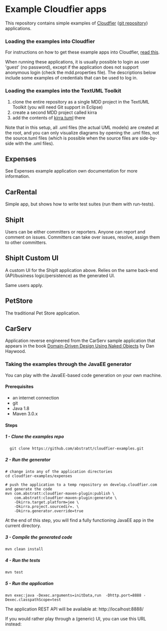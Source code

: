 Example Cloudfier apps
================================================================================

This repository contains simple examples of [Cloudfier](http://cloudfier.com) ([git repository](http://github.com/abstratt/cloudfier)) applications.

### Loading the examples into Cloudfier

For instructions on how to get these example apps into Cloudfier, 
[read this](http://cloudfier.com/doc/creating/examples/).

When running these applications, it is usually possible to login as user 'guest' 
(no password), except if the application does not support anonymous login (check 
the mdd.properties file). The descriptions below include some examples of credentials
that can be used to log in.

### Loading the examples into the TextUML Toolkit

1. clone the entire repository as a single MDD project in the TextUML Toolkit (you will need Git support in Eclipse)
2. create a second MDD project called kirra
3. add the contents of [kirra.tuml](https://github.com/abstratt/cloudfier/blob/master/kirra-mdd/com.abstratt.kirra.mdd.core/models/kirra.tuml) there

Note that in this setup, all .uml files (the actual UML models) are created at the root, and you can only visualize diagrams by opening the .uml files, not the source.tuml files (which is possible when the source files are side-by-side with the .uml files).


Expenses
--------------------------------------------------------------------------------

See Expenses example application own documentation for more information.

CarRental
--------------------------------------------------------------------------------
Simple app, but shows how to write test suites (run them with run-tests).

ShipIt
--------------------------------------------------------------------------------

Users can be either committers or reporters. Anyone can report and comment on issues. 
Committers can take over issues, resolve, assign them to other committers.

ShipIt Custom UI
--------------------------------------------------------------------------------

A custom UI for the ShipIt application above. Relies on the same back-end (API/business logic/persistence) as the generated UI.

Same users apply.

PetStore
--------------------------------------------------------------------------------

The traditional Pet Store application.

CarServ
--------------------------------------------------------------------------------

Application reverse engineered from the CarServ sample application that appears in the book 
[Domain-Driven Design Using Naked Objects](http://pragprog.com/book/dhnako/domain-driven-design-using-naked-objects) by Dan Haywood.


### Taking the examples through the JavaEE generator

You can play with the JavaEE-based code generation on your own machine.

#### Prerequisites

* an internet connection
* git
* Java 1.8
* Maven 3.0.x

#### Steps

##### 1 - Clone the examples repo

```
  git clone https://github.com/abstratt/cloudfier-examples.git
```

##### 2 - Run the generator

```
# change into any of the application directories
cd cloudfier-examples/expenses

# push the application to a temp repository on develop.cloudfier.com and generate the code
mvn com.abstratt:cloudfier-maven-plugin:publish \
    com.abstratt:cloudfier-maven-plugin:generate \
    -Dkirra.target.platform=jee \
    -Dkirra.project.sourcedir=. \
    -Dkirra.generator.override=true
```
At the end of this step, you will find a fully functioning JavaEE app in the current directory.

##### 3 - Compile the generated code

```
mvn clean install
```

##### 4 - Run the tests

```
mvn test
```

##### 5 - Run the application

```
mvn exec:java -Dexec.arguments=initData,run  -Dhttp.port=8888 -Dexec.classpathScope=test
```

The application REST API will be available at: http://localhost:8888/

If you would rather play through a (generic) UI, you can use this URL instead:




